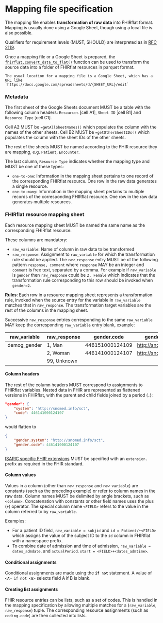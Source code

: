 # Mapping file specification

The mapping file enables **transformation of raw data** into FHIRflat format.
Mapping is usually done using a Google Sheet, though using a local file is also
possible.

Qualifiers for requirement levels (MUST, SHOULD) are interpreted as in [RFC 2119](https://datatracker.ietf.org/doc/html/rfc2119).

Once a mapping file or a Google Sheet is prepared, the
[`fhirflat.convert_data_to_flat()`](../fhirflat.rst) function can be used to
transform the source data into a folder of FHIRflat resources in parquet format.

```{note}
The usual location for a mapping file is a Google Sheet, which has a URL like
`https://docs.google.com/spreadsheets/d/{SHEET_URL}/edit`
```

### Metadata

The first sheet of the Google Sheets document MUST be a table with the following
column headers: `Resources` [cell A1], `Sheet ID` [cell B1] and `Resource Type`
[cell C1].

Cell A2 MUST be `=getAllSheetNames()` which populates the column with the names
of the other sheets. Cell B2 MUST be `=getOtherSheetIDs()` which populates the
column with the sheet IDs of the other sheets.

The rest of the sheets MUST be named according to the FHIR resource they are
mapping, e.g. `Patient`, `Encounter`.

The last column, `Resource Type` indicates whether the mapping type and MUST be
one of these types:

- `one-to-one`: Information in the mapping sheet pertains to one record of the
  corresponding FHIRflat resource. One row in the raw data generates a single
  resource.
- `one-to-many`: Information in the mapping sheet pertains to multiple records
  of the corresponding FHIRflat resource. One row in the raw data generates
  multiple resources.

### FHIRflat resource mapping sheet

Each resource mapping sheet MUST be named the same name as the corresponding FHIRflat resource.

These columns are mandatory:
- `raw_variable`: Name of column in raw data to be transformed
- `raw_response`: Assignment to `raw_variable` for which the transformation rule
  should be applied. The `raw_response` entry MUST be of the following pattern
  `response, comment` where `response` MAY be an integer and `comment` is free
  text, separated by a comma. For example if `raw_variable` is `gender` then
  `raw_response` could be `2, Female` which indicates that the transformation
  rule corresponding to this row should be invoked when `gender=2`.

**Rules**: Each row in a resource mapping sheet represents a transformation
rule, invoked when the source entry for the variable in `raw_variable`
matches that in `raw_response`. The transformation target variables are the rest
of the columns in the mapping sheet.

Successive `raw_response` entries corresponding to the same `raw_variable` MAY
keep the corresponding `raw_variable` entry blank, example:

| raw_variable | raw_response |   gender.code   | gender.system          |
|--------------|--------------|-----------------|-------------------------
| demog_gender | 1, Man       | 446151000124109 | http://snomed.info/sct |
|              | 2, Woman     | 446141000124107 | http://snomed.info/sct |
|              | 99, Unknown  |                 |                        |

#### Column headers

The rest of the column headers MUST correspond to assignments to FHIRflat
variables. Nested data in FHIR are represented as flattened versions in
FHIRflat, with the parent and child fields joined by a period (`.`):

```json
"gender": {
    "system": "http://snomed.info/sct",
    "code": 446141000124107
}
```
would flatten to
```json
{
    "gender.system": "http://snomed.info/sct",
    "gender.code": 446141000124107
}
```

[ISARIC specific FHIR extensions](isaric-fhir-extensions.rst) MUST be specified
with an `extension.` prefix as required in the FHIR standard.

#### Column values

Values in a column (other than `raw_response` and `raw_variable`) are constants
(such as the preceding example) or refer to column names in the raw data. Column
names MUST be delimited by angle brackets, such as `<column>`.
Concatenation with constants or other field names uses the plus (`+`)
operator. The special column name `<FIELD>` refers to the value in the column
referred to by `raw_variable`.

Examples:
- For a patient ID field, `raw_variable = subjid` and `id = Patient/+<FIELD>`
  which assigns the value of the subject ID to the `id` column in FHIRflat with
  a namespace prefix.
- To combine date of admission and time of admission, `raw_variable =
  dates_admdate`, and `actualPeriod.start = <FIELD>+<dates_admtime>`.

#### Conditional assignments

Conditional assignments are made using the **`if not`** statement. A value of
`<A> if not <B>` selects field A if B is blank.

#### Creating list assignments

FHIR resource entries can be lists, such as a set of codes. This is handled in
the mapping specification by allowing multiple matches for a (`raw_variable`,
`raw_response`) tuple. The corresponding resource assignments (such as
`coding.code`) are then collected into lists.
